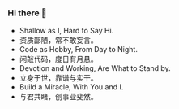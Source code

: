 ### Hi there 👋

<!--
**LangInteger/langinteger** is a ✨ _special_ ✨ repository because its `README.md` (this file) appears on your GitHub profile.

Here are some ideas to get you started:

- 🔭 I’m currently working on ...
- 🌱 I’m currently learning ...
- 👯 I’m looking to collaborate on ...
- 🤔 I’m looking for help with ...
- 💬 Ask me about ...
- 📫 How to reach me: ...
- 😄 Pronouns: ...
- ⚡ Fun fact: ...
-->

 

- Shallow as I, Hard to Say Hi.
- 资质鄙陋，常不敢妄言。
- Code as Hobby, From Day to Night.
- 闲敲代码，度日有月悬。
- Devotion and Working, Are What to Stand by.
- 立身于世，靠谱与实干。
- Build a Miracle, With You and I.
- 与君共睹，创事业斐然。
